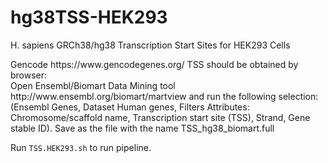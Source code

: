 # hg38TSS-HEK293
H. sapiens GRCh38/hg38 Transcription Start Sites for HEK293 Cells
<p>Gencode https://www.gencodegenes.org/ TSS should be obtained by browser:
<br>Open Ensembl/Biomart Data Mining tool http://www.ensembl.org/biomart/martview and run the following selection: (Ensembl Genes, Dataset Human genes, Filters Attributes: Chromosome/scaffold name, Transcription start site (TSS), Strand, Gene stable ID). Save as the file with the name TSS_hg38_biomart.full
<p>Run <code>TSS.HEK293.sh</code> to run pipeline.

